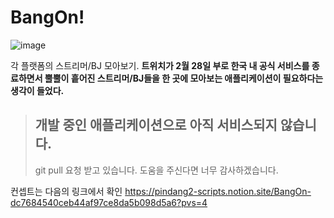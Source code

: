 # BangOn!
![image](https://github.com/Pindang2/BangOn/assets/45694028/141cb709-5beb-441c-8013-6c2f49130b3f)

각 플랫폼의 스트리머/BJ 모아보기.
**트위치가 2월 28일 부로 한국 내 공식 서비스를 종료하면서 뿔뿔이 흩어진 스트리머/BJ들을 한 곳에 모아보는 애플리케이션이 필요하다는 생각이 들었다.**

> ## 개발 중인 애플리케이션으로 아직 서비스되지 않습니다.
> git pull 요청 받고 있습니다. 도움을 주신다면 너무 감사하겠습니다.

컨셉트는 다음의 링크에서 확인
https://pindang2-scripts.notion.site/BangOn-dc7684540ceb44af97ce8da5b098d5a6?pvs=4
